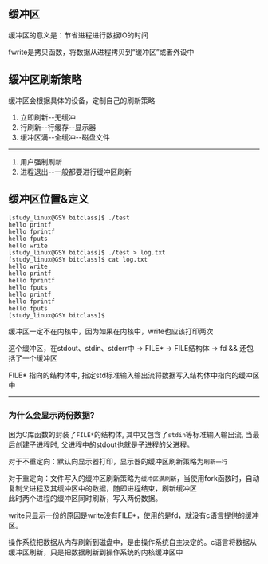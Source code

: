 

## 缓冲区
缓冲区的意义是：节省进程进行数据IO的时间

fwrite是拷贝函数，将数据从进程拷贝到“缓冲区”或者外设中

## 缓冲区刷新策略
缓冲区会根据具体的设备，定制自己的刷新策略
1. 立即刷新--无缓冲
2. 行刷新--行缓存--显示器
3. 缓冲区满--全缓冲--磁盘文件
---
1. 用户强制刷新
2. 进程退出--一般都要进行缓冲区刷新

## 缓冲区位置&定义
```
[study_linux@GSY bitclass]$ ./test 
hello printf
hello fprintf
hello fputs
hello write
[study_linux@GSY bitclass]$ ./test > log.txt 
[study_linux@GSY bitclass]$ cat log.txt 
hello write
hello printf
hello fprintf
hello fputs
hello printf
hello fprintf
hello fputs
[study_linux@GSY bitclass]$ 
```
缓冲区一定不在内核中，因为如果在内核中，write也应该打印两次

这个缓冲区，在stdout、stdin、stderr中 -> FILE* -> FILE结构体 -> fd && 还包括了一个缓冲区

FILE* 指向的结构体中, 指定std标准输入输出流将数据写入结构体中指向的缓冲区中


---
### 为什么会显示两份数据?
因为C库函数的封装了`FILE*`的结构体, 其中又包含了`stdin`等标准输入输出流, 当最后创建子进程时, 父进程中的stdout也就是子进程的父进程。

对于不重定向：默认向显示器打印，显示器的缓冲区刷新策略为`刷新一行`

对于重定向：文件写入的缓冲区刷新策略为`缓冲区满刷新`，当使用fork函数时，自动复制父进程及其缓冲区中的数据，随即进程结束，刷新缓冲区\
此时两个进程的缓冲区同时刷新，写入两份数据。

write只显示一份的原因是write没有FILE*，使用的是fd，就没有c语言提供的缓冲区。


操作系统把数据从内存刷新到磁盘中，是由操作系统自主决定的。c语言将数据从缓冲区刷新，只是把数据刷新到操作系统的内核缓冲区中